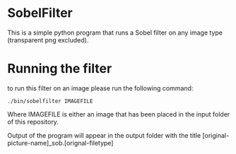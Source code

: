 # SobelFilter
This is a simple python program that runs a Sobel filter on any image type (transparent png excluded).

# Running the filter
to run this filter on an image please run the following command:
````
./bin/sobelfilter IMAGEFILE
````
Where IMAGEFILE is either an image that has been placed in the input folder of this repository.

Output of the program will appear in the output folder with the title [original-picture-name]_sob.[orignal-filetype]
